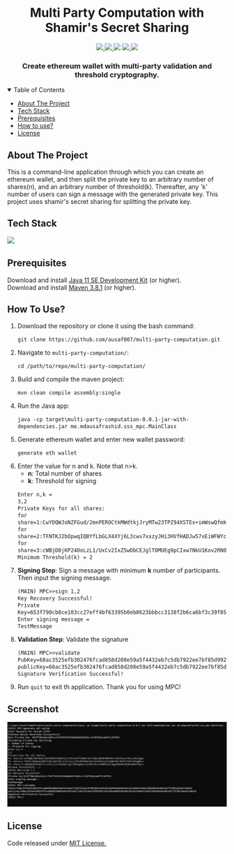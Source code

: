 <h1 align="center">Multi Party Computation with Shamir's Secret Sharing</h1>
<p align="center">
  
  <a aria-label="GitHub issues" href="https://github.com/ausaf007/multi-party-computation/issues" target="_blank">
    <img src="https://img.shields.io/github/issues/ausaf007/multi-party-computation?style=for-the-badge" />
  </a>
  <a aria-label="GitHub license" href="https://github.com/ausaf007/multi-party-computation/blob/master/LICENSE" target="_blank">
    <img src= "https://img.shields.io/badge/LICENSE-MIT-brightgreen?style=for-the-badge" />
  </a>
  <a aria-label="Build Status" target="_blank">
    <img src="https://img.shields.io/badge/build-passing-brightgreen?style=for-the-badge" />
  </a>
  <a aria-label="GitHub contributors" href="https://github.com/ausaf007/multi-party-computation/graphs/contributors" target="_blank">
    <img src="https://img.shields.io/badge/Contributors-1-brightgreen?style=for-the-badge" />
  </a>
  <a aria-label="linkedin-shield" href="https://www.linkedin.com/in/md-ausaf-rashid/" target="_blank">
    <img src="https://img.shields.io/badge/-LinkedIn-black.svg?style=for-the-badge&logo=linkedin&colorB=555" />
  </a>
</p>

<h3 align="center">Create ethereum wallet with multi-party validation and threshold cryptography.  </h3>

<!-- TABLE OF CONTENTS -->
<details open>
  <summary>Table of Contents</summary>
  <ul>
    <li><a href="#about-the-project">About The Project</a></li>
    <li><a href="#tech-stack">Tech Stack</a></li>
    <li><a href="#prerequisites">Prerequisites</a></li>
    <li><a href="#how-to-use">How to use?</a></li>
    <li><a href="#license">License</a></li>
  </ul>
</details>

## About The Project

This is a command-line application through which you can create an ethereum wallet, and then split the private key to 
an arbitrary number of shares(n), and an arbitrary number of threshold(k). Thereafter, any 'k' number of users can 
sign a message with the generated private key. This project uses shamir's secret sharing for splitting the private key. 

## Tech Stack

[![](https://img.shields.io/badge/Built_with-Java-red?style=for-the-badge&logo=Java)](https://www.java.com/)

## Prerequisites

Download and install [Java 11 SE Development Kit](https://www.oracle.com/java/technologies/downloads/#java11) (or higher).  
Download and install [Maven 3.8.1](https://maven.apache.org/install.html) (or higher).

## How To Use?

1. Download the repository or clone it using the bash command:
   ``` 
   git clone https://github.com/ausaf007/multi-party-computation.git
   ```
2. Navigate to `multi-party-computation/`:
   ``` 
   cd /path/to/repo/multi-party-computation/
   ```
3. Build and compile the maven project:
   ``` 
   mvn clean compile assembly:single
   ```
4. Run the Java app:
   ``` 
   java -cp target\multi-party-computation-0.0.1-jar-with-dependencies.jar me.mdausafrashid.sss_mpc.MainClass
   ```
5. Generate ethereum wallet and enter new wallet password:
   ``` 
   generate eth wallet
   ```
6. Enter the value for n and k. Note that n>k.
   * **n**: Total number of shares
   * **k**: Threshold for signing
   ``` 
   Enter n,k =
   3,2
   Private Keys for all shares:
   for share=1:CwYDQWJoNZFGud/2mnPEROCtkMWdtkjJryMTw23TPZ94XSTEx+imWswQfmk98BI93zTAdkvGLytYEKxsoFny3g==
   for share=2:TFNTKJ2bOpwqIQBYfLbGLX4XYj6L3cwv7xxzyJHi3HVfHADJw57xEiWFWYcprmzQ887BSTXN+PzlhRaT8fqg9A==
   for share=3:cWBjD8jKP24OoLzL1/UxCv2IxZ5wDbCEJglTOMUEg9pCIxw7NkU1Kov2RN0lbUaLHpg3XB89tbGO9onGN5tnGw==
   Minimum Threshold(k) = 2
   ```
7. **Signing Step**: Sign a message with minimum **k** number of participants. Then input the signing message.
   ``` 
   (MAIN) MPC>>sign 1,2
   Key Recovery Successful!
   Private Key=653f790cb8ce103cc27eff4bf63395b0eb8623bbbcc3138f2b6ca6bf3c39f851
   Enter signing message =
   TestMessage
   ```
8. **Validation Step**: Validate the signature
   ```
   (MAIN) MPC>>validate
   PubKey=68ac3525efb302476fcad858d208e59a5f4432eb7c5db7922ee7bf85d9922afb201ab0494db50d7e6c8c440a9f1b9d328ba98d45d841b677678b2ddda27e8b39
   publicKey=68ac3525efb302476fcad858d208e59a5f4432eb7c5db7922ee7bf85d9922afb201ab0494db50d7e6c8c440a9f1b9d328ba98d45d841b677678b2ddda27e8b39
   Signature Verification Successful!
   ```
9. Run `quit` to exit th application. Thank you for using MPC!

## Screenshot

![Preview](./screenshot/running-steps.png)

## License
Code released under [MIT License.](https://github.com/ausaf007/multi-party-computation/blob/master/LICENSE)